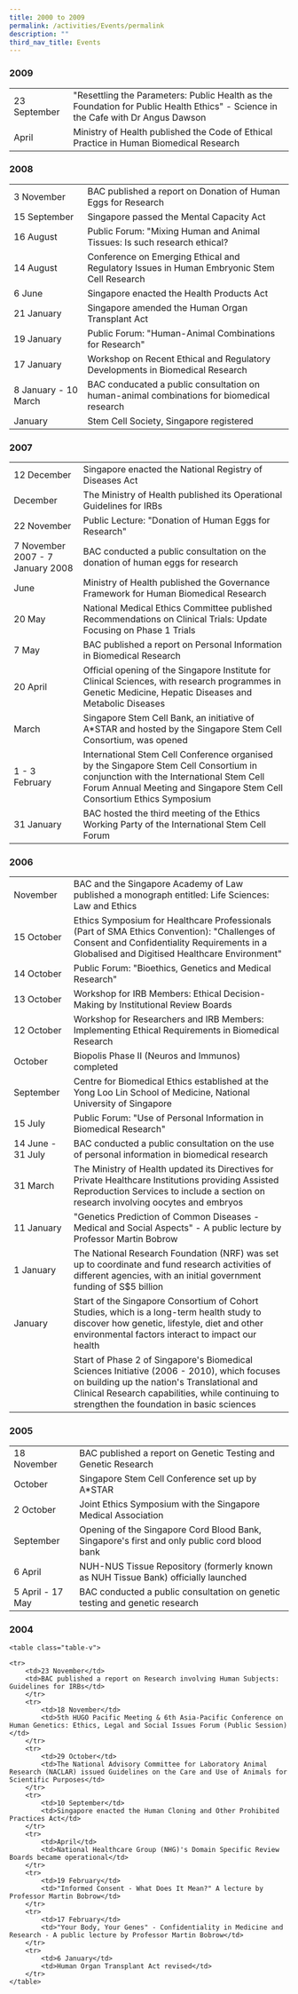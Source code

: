 ```yaml
---
title: 2000 to 2009
permalink: /activities/Events/permalink
description: ""
third_nav_title: Events
---
```

### **2009**


<table class="table-v">
	<tr>
		<td>23 September</td>
		<td>"Resettling the Parameters: Public Health as the Foundation for Public Health Ethics" - Science in the Cafe with Dr Angus Dawson</td>
	</tr>
	<tr>
		<td>April</td>
		<td>Ministry of Health published the Code of Ethical Practice in Human Biomedical Research</td>
	</tr>
	</table>
	
	
### 	**2008**

<table class="table-v">
	<tr>
		<td>3 November</td>
		<td>BAC published a report on Donation of Human Eggs for Research</td>
	</tr>
	<tr>
		<td>15 September</td>
		<td>Singapore passed the Mental Capacity Act</td>
	</tr>
	<tr>
		<td>16 August</td>
		<td>Public Forum: "Mixing Human and Animal Tissues: Is such research ethical?</td>
	</tr>
	<tr>
		<td>14 August</td>
		<td>Conference on Emerging Ethical and Regulatory Issues in Human Embryonic Stem Cell Research</td>
	</tr>
	<tr>
		<td>6 June</td>
		<td>Singapore enacted the Health Products Act</td>
	</tr>
	<tr>
		<td>21 January</td>
		<td>Singapore amended the Human Organ Transplant Act</td>
	</tr>
	<tr>
		<td>19 January</td>
		<td>Public Forum: "Human-Animal Combinations for Research"</td>
	</tr>
	<tr>
		<td>17 January</td>
		<td>Workshop on Recent Ethical and Regulatory Developments in Biomedical Research</td>
	</tr>
	<tr>
		<td>8 January - 10 March</td>
		<td>BAC conducated a public consultation on human-animal combinations for  biomedical research</td>
	</tr>
	<tr>
		<td>January</td>
		<td>Stem Cell Society, Singapore registered</td>
	</tr>
	</table>
	
	
### 	**2007**

<table class="table-v">
	<tr>
		<td>12 December</td>
		<td>Singapore enacted the National Registry of Diseases Act</td>
	</tr>
	<tr>
		<td>December</td>
		<td>The Ministry of Health published its Operational Guidelines for IRBs</td>
	</tr>
	<tr>
		<td>22 November</td>
		<td>Public Lecture: "Donation of Human Eggs for Research"</td>
	</tr>
	<tr>
		<td>7 November 2007 - 7 January 2008</td>
		<td>BAC conducted a public consultation on the donation of human eggs for research</td>
	</tr>
	<tr>
		<td>June</td>
		<td>Ministry of Health published the Governance Framework for Human Biomedical Research</td>
	</tr>
	<tr>
		<td>20 May</td>
		<td>National Medical Ethics Committee published Recommendations on Clinical Trials: Update Focusing on Phase 1 Trials</td>
	</tr>
	<tr>
		<td>7 May</td>
		<td>BAC published a report on Personal Information in Biomedical Research</td>
	</tr>
	<tr>
		<td>20 April</td>
		<td>Official opening of the Singapore Institute for Clinical Sciences, with research programmes in Genetic Medicine, Hepatic Diseases and Metabolic Diseases</td>
	</tr>
	<tr>
		<td>March</td>
		<td>Singapore Stem Cell Bank, an initiative of A*STAR and hosted by the Singapore Stem Cell Consortium, was opened</td>
	</tr>
	<tr>
		<td>1 - 3 February</td>
		<td>International Stem Cell Conference organised by the Singapore Stem Cell Consortium in conjunction with the International Stem Cell Forum Annual Meeting and Singapore Stem Cell Consortium Ethics Symposium</td>
	</tr>
	<tr>
		<td>31 January</td>
		<td> BAC hosted the third meeting of the Ethics Working Party of the International Stem Cell Forum</td>
	</tr>
	</table>
	
	
### 	**2006**

<table class="table-v">
	<tr>
		<td>November</td>
		<td>BAC and the Singapore Academy of Law published a monograph entitled: Life Sciences: Law and Ethics</td>
	</tr>
	<tr>
		<td>15 October</td>
		<td>Ethics Symposium for Healthcare Professionals (Part of SMA Ethics Convention): "Challenges of Consent and Confidentiality Requirements in a Globalised and Digitised Healthcare Environment"</td>
	</tr>
	<tr>
		<td>14 October</td>
		<td>Public Forum: "Bioethics, Genetics and Medical Research"</td>
	</tr>
	<tr>
		<td>13 October</td>
		<td>Workshop for IRB Members: Ethical Decision-Making by Institutional Review Boards</td>
	</tr>
	<tr>
		<td>12 October</td>
		<td>Workshop for Researchers and IRB Members: Implementing Ethical Requirements in Biomedical Research</td>
	</tr>
	<tr>
		<td>October</td>
		<td>Biopolis Phase II (Neuros and Immunos) completed</td>
	</tr>
	<tr>
		<td>September</td>
		<td>Centre for Biomedical Ethics established at the Yong Loo Lin School of Medicine, National University of Singapore</td>
	</tr>
	<tr>
		<td>15 July</td>
		<td>Public Forum: "Use of Personal Information in Biomedical Research"</td>
	</tr>
	<tr>
		<td>14 June - 31 July</td>
		<td>BAC conducted a public consultation on the use of personal information in biomedical research</td>
	</tr>
	<tr>
		<td>31 March</td>
		<td>The Ministry of Health updated its Directives for Private Healthcare Institutions providing Assisted Reproduction Services to include a section on research involving oocytes and embryos</td>
	</tr>
	<tr>
		<td>11 January</td>
		<td>"Genetics Prediction of Common Diseases - Medical and Social Aspects" - A public lecture by Professor Martin Bobrow</td>
		</tr>
		<tr>
			<td>1 January</td>
			<td>The National Research Foundation (NRF) was set up to coordinate and fund research activities of different agencies, with an initial government funding of S$5 billion</td>
	</tr>
	<tr>
		<td>January</td>
		<td>Start of the Singapore Consortium of Cohort Studies, which is a long-term health study to discover how genetic, lifestyle, diet and other environmental factors interact to impact our health</td>
	</tr>
	<tr>
		<td></td>
		<td>Start of Phase 2 of Singapore's Biomedical Sciences Initiative (2006 - 2010), which focuses on building up the nation's Translational and Clinical Research capabilities, while continuing to strengthen the foundation in basic sciences</td>
	</tr>
	</table>
	
	
### 	**2005**

<table class="table-v">
	<tr>
		<td>18 November</td>
		<td>BAC published a report on Genetic Testing and Genetic Research</td>
	</tr>
	<tr>
		<td>October</td>
		<td>Singapore Stem Cell Conference set up by A*STAR</td>
	</tr>
	<tr>
		<td>2 October</td>
<td>Joint Ethics Symposium with the Singapore Medical Association</td
	</tr>
	<tr>
		<td>September</td>
		<td>Opening of the Singapore  Cord Blood Bank, Singapore's first and only  public cord blood bank</td>
	</tr>
	<tr>
		<td>6 April</td>
		<td>NUH-NUS Tissue Repository (formerly known as NUH Tissue Bank) officially launched</td>
	</tr>
	<tr>
		<td>5 April - 17 May</td>
		<td>BAC conducted a public consultation on genetic testing and genetic research</td>
	</tr>
</table>
	
	
### 	**2004**
	
	<table class="table-v">
		
	<tr>
		<td>23 November</td>
		<td>BAC published a report on Research involving Human Subjects: Guidelines for IRBs</td>
		</tr>
		<tr>
			<td>18 November</td>
			<td>5th HUGO Pacific Meeting & 6th Asia-Pacific Conference on Human Genetics: Ethics, Legal and Social Issues Forum (Public Session)</td>
		</tr>
		<tr>
			<td>29 October</td>
			<td>The National Advisory Committee for Laboratory Animal Research (NACLAR) issued Guidelines on the Care and Use of Animals for Scientific Purposes</td>
		</tr>
		<tr>
			<td>10 September</td>
			<td>Singapore enacted the Human Cloning and Other Prohibited Practices Act</td>
		</tr>
		<tr>
			<td>April</td>
			<td>National Healthcare Group (NHG)'s Domain Specific Review Boards became operational</td>
		</tr>
		<tr>
			<td>19 February</td>
			<td>"Informed Consent - What Does It Mean?" A lecture by Professor Martin Bobrow</td>
		</tr>
		<tr>
			<td>17 February</td>
			<td>"Your Body, Your Genes" - Confidentiality in Medicine and Research - A public lecture by Professor Martin Bobrow</td>
		</tr>
		<tr>
			<td>6 January</td>
			<td>Human Organ Transplant Act revised</td>
		</tr>
	</table>
	
	
	
	